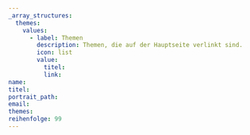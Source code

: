 ```yaml
---
_array_structures:
  themes:
    values:
      - label: Themen
        description: Themen, die auf der Hauptseite verlinkt sind.
        icon: list
        value:
          titel:
          link:
name:
titel: 
portrait_path:
email:
themes:
reihenfolge: 99
---
```

